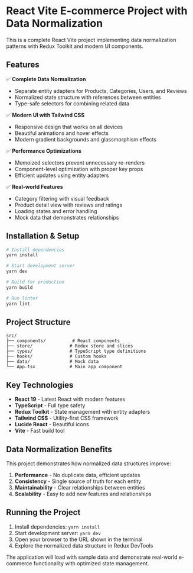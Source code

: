 # React Vite E-commerce Project with Data Normalization

This is a complete React Vite project implementing data normalization patterns with Redux Toolkit and modern UI components.

## Features

✅ **Complete Data Normalization**

- Separate entity adapters for Products, Categories, Users, and Reviews
- Normalized state structure with references between entities
- Type-safe selectors for combining related data

✅ **Modern UI with Tailwind CSS**

- Responsive design that works on all devices
- Beautiful animations and hover effects
- Modern gradient backgrounds and glassmorphism effects

✅ **Performance Optimizations**

- Memoized selectors prevent unnecessary re-renders
- Component-level optimization with proper key props
- Efficient updates using entity adapters

✅ **Real-world Features**

- Category filtering with visual feedback
- Product detail view with reviews and ratings
- Loading states and error handling
- Mock data that demonstrates relationships

## Installation & Setup

```bash
# Install dependencies
yarn install

# Start development server
yarn dev

# Build for production
yarn build

# Run linter
yarn lint
```

## Project Structure

```
src/
├── components/          # React components
├── store/              # Redux store and slices
├── types/              # TypeScript type definitions
├── hooks/              # Custom hooks
├── data/               # Mock data
└── App.tsx             # Main app component
```

## Key Technologies

- **React 19** - Latest React with modern features
- **TypeScript** - Full type safety
- **Redux Toolkit** - State management with entity adapters
- **Tailwind CSS** - Utility-first CSS framework
- **Lucide React** - Beautiful icons
- **Vite** - Fast build tool

## Data Normalization Benefits

This project demonstrates how normalized data structures improve:

1. **Performance** - No duplicate data, efficient updates
2. **Consistency** - Single source of truth for each entity
3. **Maintainability** - Clear relationships between entities
4. **Scalability** - Easy to add new features and relationships

## Running the Project

1. Install dependencies: `yarn install`
2. Start development server: `yarn dev`
3. Open your browser to the URL shown in the terminal
4. Explore the normalized data structure in Redux DevTools

The application will load with sample data and demonstrate real-world e-commerce functionality with optimized state management.
